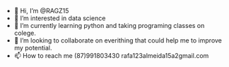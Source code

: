 - 👋 Hi, I’m @RAGZ15
- 👀 I’m interested in data science
- 🌱 I’m currently learning python and taking programing classes on colege.
- 💞️ I’m looking to collaborate on everithing that could help me to improve my potential.
- 📫 How to reach me (87)991803430 rafa123almeida15a2gmail.com

<!---
RAGZ15/RAGZ15 is a ✨ special ✨ repository because its `README.md` (this file) appears on your GitHub profile.
You can click the Preview link to take a look at your changes.
--->
